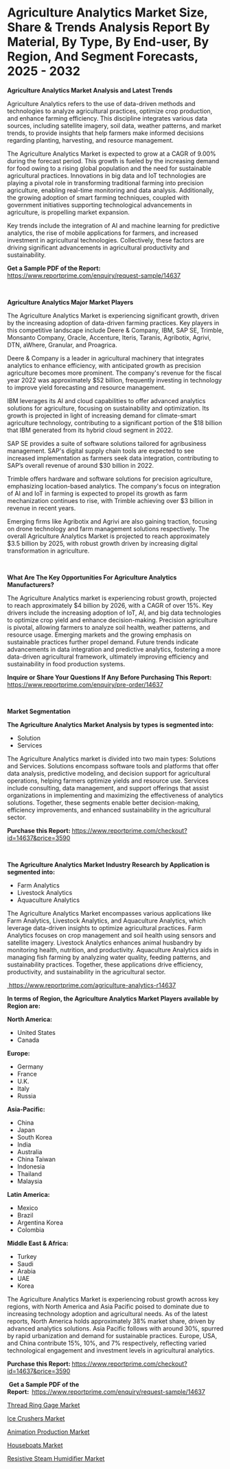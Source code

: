 <p><h1>Agriculture Analytics Market Size, Share & Trends Analysis Report By Material, By Type, By End-user, By Region, And Segment Forecasts, 2025 - 2032</h1></p><p><strong>Agriculture Analytics Market Analysis and Latest Trends</strong></p>
<p><p>Agriculture Analytics refers to the use of data-driven methods and technologies to analyze agricultural practices, optimize crop production, and enhance farming efficiency. This discipline integrates various data sources, including satellite imagery, soil data, weather patterns, and market trends, to provide insights that help farmers make informed decisions regarding planting, harvesting, and resource management. </p><p>The Agriculture Analytics Market is expected to grow at a CAGR of 9.00% during the forecast period. This growth is fueled by the increasing demand for food owing to a rising global population and the need for sustainable agricultural practices. Innovations in big data and IoT technologies are playing a pivotal role in transforming traditional farming into precision agriculture, enabling real-time monitoring and data analysis. Additionally, the growing adoption of smart farming techniques, coupled with government initiatives supporting technological advancements in agriculture, is propelling market expansion. </p><p>Key trends include the integration of AI and machine learning for predictive analytics, the rise of mobile applications for farmers, and increased investment in agricultural technologies. Collectively, these factors are driving significant advancements in agricultural productivity and sustainability.</p></p>
<p><strong>Get a Sample PDF of the Report:&nbsp;</strong> <a href="https://www.reportprime.com/enquiry/request-sample/14637?utm_campaign=2520&utm_medium=2&utm_source=Github&utm_content=ia&utm_term=20032025&utm_id=agriculture-analytics">https://www.reportprime.com/enquiry/request-sample/14637</a></p>
<p>&nbsp;</p>
<p><strong>Agriculture Analytics Major Market Players</strong></p>
<p><p>The Agriculture Analytics Market is experiencing significant growth, driven by the increasing adoption of data-driven farming practices. Key players in this competitive landscape include Deere & Company, IBM, SAP SE, Trimble, Monsanto Company, Oracle, Accenture, Iteris, Taranis, Agribotix, Agrivi, DTN, aWhere, Granular, and Proagrica.</p><p>Deere & Company is a leader in agricultural machinery that integrates analytics to enhance efficiency, with anticipated growth as precision agriculture becomes more prominent. The company's revenue for the fiscal year 2022 was approximately $52 billion, frequently investing in technology to improve yield forecasting and resource management.</p><p>IBM leverages its AI and cloud capabilities to offer advanced analytics solutions for agriculture, focusing on sustainability and optimization. Its growth is projected in light of increasing demand for climate-smart agriculture technology, contributing to a significant portion of the $18 billion that IBM generated from its hybrid cloud segment in 2022.</p><p>SAP SE provides a suite of software solutions tailored for agribusiness management. SAP's digital supply chain tools are expected to see increased implementation as farmers seek data integration, contributing to SAP’s overall revenue of around $30 billion in 2022.</p><p>Trimble offers hardware and software solutions for precision agriculture, emphasizing location-based analytics. The company's focus on integration of AI and IoT in farming is expected to propel its growth as farm mechanization continues to rise, with Trimble achieving over $3 billion in revenue in recent years.</p><p>Emerging firms like Agribotix and Agrivi are also gaining traction, focusing on drone technology and farm management solutions respectively. The overall Agriculture Analytics Market is projected to reach approximately $3.5 billion by 2025, with robust growth driven by increasing digital transformation in agriculture.</p></p>
<p>&nbsp;</p>
<p><strong>What Are The Key Opportunities For Agriculture Analytics Manufacturers?</strong></p>
<p><p>The Agriculture Analytics market is experiencing robust growth, projected to reach approximately $4 billion by 2026, with a CAGR of over 15%. Key drivers include the increasing adoption of IoT, AI, and big data technologies to optimize crop yield and enhance decision-making. Precision agriculture is pivotal, allowing farmers to analyze soil health, weather patterns, and resource usage. Emerging markets and the growing emphasis on sustainable practices further propel demand. Future trends indicate advancements in data integration and predictive analytics, fostering a more data-driven agricultural framework, ultimately improving efficiency and sustainability in food production systems.</p></p>
<p><strong>Inquire or Share Your Questions If Any Before Purchasing This Report:</strong> <a href="https://www.reportprime.com/enquiry/pre-order/14637?utm_campaign=2520&utm_medium=2&utm_source=Github&utm_content=ia&utm_term=20032025&utm_id=agriculture-analytics">https://www.reportprime.com/enquiry/pre-order/14637</a></p>
<p>&nbsp;</p>
<p><strong>Market Segmentation</strong></p>
<p><strong>The Agriculture Analytics Market Analysis by types is segmented into:</strong></p>
<p><ul><li>Solution</li><li>Services</li></ul></p>
<p><p>The Agriculture Analytics market is divided into two main types: Solutions and Services. Solutions encompass software tools and platforms that offer data analysis, predictive modeling, and decision support for agricultural operations, helping farmers optimize yields and resource use. Services include consulting, data management, and support offerings that assist organizations in implementing and maximizing the effectiveness of analytics solutions. Together, these segments enable better decision-making, efficiency improvements, and enhanced sustainability in the agricultural sector.</p></p>
<p><strong>Purchase this Report:&nbsp;</strong><a href="https://www.reportprime.com/checkout?id=14637&price=3590&utm_campaign=2520&utm_medium=2&utm_source=Github&utm_content=ia&utm_term=20032025&utm_id=agriculture-analytics">https://www.reportprime.com/checkout?id=14637&price=3590</a></p>
<p>&nbsp;</p>
<p><strong>The Agriculture Analytics Market Industry Research by Application is segmented into:</strong></p>
<p><ul><li>Farm Analytics</li><li>Livestock Analytics</li><li>Aquaculture Analytics</li></ul></p>
<p><p>The Agriculture Analytics Market encompasses various applications like Farm Analytics, Livestock Analytics, and Aquaculture Analytics, which leverage data-driven insights to optimize agricultural practices. Farm Analytics focuses on crop management and soil health using sensors and satellite imagery. Livestock Analytics enhances animal husbandry by monitoring health, nutrition, and productivity. Aquaculture Analytics aids in managing fish farming by analyzing water quality, feeding patterns, and sustainability practices. Together, these applications drive efficiency, productivity, and sustainability in the agricultural sector.</p></p>
<p><a href="https://www.reportprime.com/agriculture-analytics-r14637?utm_campaign=2520&utm_medium=2&utm_source=Github&utm_content=ia&utm_term=20032025&utm_id=agriculture-analytics">&nbsp;https://www.reportprime.com/agriculture-analytics-r14637</a></p>
<p><strong>In terms of Region, the Agriculture Analytics Market Players available by Region are:</strong></p>
<p>
    <p> <strong> North America: </strong>
        <ul>
            <li>United States</li>
            <li>Canada</li>
        </ul>
        </p> 
    <p> <strong> Europe: </strong>
        <ul>
            <li>Germany</li>
            <li>France</li>
            <li>U.K.</li>
            <li>Italy</li>
            <li>Russia</li>
        </ul>
        </p> 
    <p> <strong> Asia-Pacific: </strong>
        <ul>
            <li>China</li>
            <li>Japan</li>
            <li>South Korea</li>
            <li>India</li>
            <li>Australia</li>
            <li>China Taiwan</li>
            <li>Indonesia</li>
            <li>Thailand</li>
            <li>Malaysia</li>
        </ul>
        </p> 
    <p> <strong> Latin America: </strong>
        <ul>
            <li>Mexico</li>
            <li>Brazil</li>
            <li>Argentina Korea</li>
            <li>Colombia</li>
        </ul>
        </p> 
    <p> <strong> Middle East & Africa: </strong>
        <ul>
            <li>Turkey</li>
            <li>Saudi</li>
            <li>Arabia</li>
            <li>UAE</li>
            <li>Korea</li>
        </ul>
    </p>
    </p>
<p><p>The Agriculture Analytics Market is experiencing robust growth across key regions, with North America and Asia Pacific poised to dominate due to increasing technology adoption and agricultural needs. As of the latest reports, North America holds approximately 38% market share, driven by advanced analytics solutions. Asia Pacific follows with around 30%, spurred by rapid urbanization and demand for sustainable practices. Europe, USA, and China contribute 15%, 10%, and 7% respectively, reflecting varied technological engagement and investment levels in agricultural analytics.</p></p>
<p><strong>Purchase this Report: </strong><a href="https://www.reportprime.com/checkout?id=14637&price=3590&utm_campaign=2520&utm_medium=2&utm_source=Github&utm_content=ia&utm_term=20032025&utm_id=agriculture-analytics">https://www.reportprime.com/checkout?id=14637&price=3590</a></p>
<p>&nbsp;<strong>Get a Sample PDF of the Report:&nbsp;&nbsp;</strong><a href="https://www.reportprime.com/enquiry/request-sample/14637?utm_campaign=2520&utm_medium=2&utm_source=Github&utm_content=ia&utm_term=20032025&utm_id=agriculture-analytics">https://www.reportprime.com/enquiry/request-sample/14637</a></p>
<p><strong></strong></p>
<p><p><a href="https://www.linkedin.com/pulse/growth-forecast-thread-ring-gage-industry-projected-131-jaebe?utm_campaign=2520&utm_medium=2&utm_source=Github&utm_content=ia&utm_term=20032025&utm_id=agriculture-analytics">Thread Ring Gage Market</a></p><p><a href="https://www.linkedin.com/pulse/ice-crushers-market-report-detailed-size-analysis-forecasted-hk1ve?utm_campaign=2520&utm_medium=2&utm_source=Github&utm_content=ia&utm_term=20032025&utm_id=agriculture-analytics">Ice Crushers Market</a></p><p><a href="https://github.com/baraohinze3x/Market-Research-Report-List-1/blob/main/animation-production-market.md?utm_campaign=2520&utm_medium=2&utm_source=Github&utm_content=ia&utm_term=20032025&utm_id=agriculture-analytics">Animation Production Market</a></p><p><a href="https://github.com/careymartta6/Market-Research-Report-List-1/blob/main/houseboats-market.md?utm_campaign=2520&utm_medium=2&utm_source=Github&utm_content=ia&utm_term=20032025&utm_id=agriculture-analytics">Houseboats Market</a></p><p><a href="https://www.linkedin.com/pulse/in-depth-analysis-resistive-steam-humidifier-market-selling-m8lne?utm_campaign=2520&utm_medium=2&utm_source=Github&utm_content=ia&utm_term=20032025&utm_id=agriculture-analytics">Resistive Steam Humidifier Market</a></p></p>